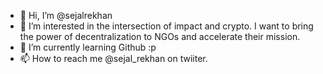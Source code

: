 - 👋 Hi, I’m @sejalrekhan
- 👀 I’m interested in the intersection of impact and crypto. I want to bring the power of decentralization to NGOs and accelerate their mission. 
- 🌱 I’m currently learning Github :p
- 📫 How to reach me @sejal_rekhan on twiiter. 

<!---
sejalrekhan/sejalrekhan is a ✨ special ✨ repository because its `README.md` (this file) appears on your GitHub profile.
You can click the Preview link to take a look at your changes.
--->
